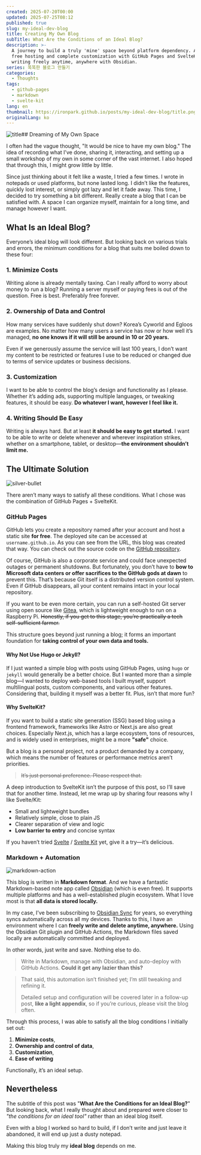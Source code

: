 ```yaml
---
created: 2025-07-20T00:00
updated: 2025-07-25T08:12
published: true
slug: my-ideal-dev-blog
title: Creating My Own Blog
subTitle: What Are the Conditions of an Ideal Blog?
description: >-
  A journey to build a truly 'mine' space beyond platform dependency. Achieve
  free hosting and complete customization with GitHub Pages and SvelteKit, while
  writing freely anytime, anywhere with Obsidian.
series: 똑똑한 블로그 만들기
categories:
  - Thoughts
tags:
  - github-pages
  - markdown
  - svelte-kit
lang: en
thumbnail: https://ironpark.github.io/posts/my-ideal-dev-blog/title.png
originalLang: ko
---
```

![title](/posts/my-ideal-dev-blog/title.png)## Dreaming of My Own Space

I often had the vague thought, "It would be nice to have my own blog." The idea of recording what I’ve done, sharing it, interacting, and setting up a small workshop of my own in some corner of the vast internet. I also hoped that through this, I might grow little by little.

Since just thinking about it felt like a waste, I tried a few times. I wrote in notepads or used platforms, but none lasted long. I didn’t like the features, quickly lost interest, or simply got lazy and let it fade away. This time, I decided to try something a bit different. Really create a blog that I can be satisfied with. A space I can organize myself, maintain for a long time, and manage however I want.

## What Is an Ideal Blog?
Everyone’s ideal blog will look different. But looking back on various trials and errors, the minimum conditions for a blog that suits me boiled down to these four:

### 1. Minimize Costs
Writing alone is already mentally taxing. Can I really afford to worry about money to run a blog? Running a server myself or paying fees is out of the question. Free is best. Preferably free forever.

### 2. Ownership of Data and Control
How many services have suddenly shut down? Korea’s Cyworld and Egloos are examples. No matter how many users a service has now or how well it’s managed, **no one knows if it will still be around in 10 or 20 years.**

Even if we generously assume the service will last 100 years, I don’t want my content to be restricted or features I use to be reduced or changed due to terms of service updates or business decisions.

### 3. Customization
I want to be able to control the blog’s design and functionality as I please. Whether it’s adding ads, supporting multiple languages, or tweaking features, it should be easy. **Do whatever I want, however I feel like it.**

### 4. Writing Should Be Easy
Writing is always hard. But at least **it should be easy to get started.** I want to be able to write or delete whenever and wherever inspiration strikes, whether on a smartphone, tablet, or desktop—**the environment shouldn’t limit me.**

## The Ultimate Solution
![silver-bullet](/posts/my-ideal-dev-blog/silver-bullet.png)

There aren’t many ways to satisfy all these conditions. What I chose was the combination of GitHub Pages + SvelteKit.

### GitHub Pages
GitHub lets you create a repository named after your account and host a static site **for free**. The deployed site can be accessed at `username.github.io`. As you can see from the URL, this blog was created that way. You can check out the source code on the [GitHub repository](https://github.com/ironpark/ironpark.github.io/).

Of course, GitHub is also a corporate service and could face unexpected outages or permanent shutdowns. But fortunately, you don’t have to **bow to Microsoft data centers or offer sacrifices to the GitHub gods at dawn** to prevent this. That’s because Git itself is a distributed version control system. Even if GitHub disappears, all your content remains intact in your local repository.

If you want to be even more certain, you can run a self-hosted Git server using open source like [Gitea](https://github.com/go-gitea/gitea), which is lightweight enough to run on a Raspberry Pi. ~~Honestly, if you get to this stage, you’re practically a tech self-sufficient farmer.~~

This structure goes beyond just running a blog; it forms an important foundation for **taking control of your own data and tools.**

#### Why Not Use Hugo or Jekyll?

If I just wanted a simple blog with posts using GitHub Pages, using `hugo` or `jekyll` would generally be a better choice. But I wanted more than a simple blog—I wanted to deploy web-based tools I built myself, support multilingual posts, custom components, and various other features. Considering that, building it myself was a better fit. Plus, isn’t that more fun?

#### Why SvelteKit?

If you want to build a static site generation (SSG) based blog using a frontend framework, frameworks like Astro or Next.js are also great choices. Especially Next.js, which has a large ecosystem, tons of resources, and is widely used in enterprises, might be a more **"safe"** choice.

But a blog is a personal project, not a product demanded by a company, which means the number of features or performance metrics aren’t priorities.
> ~~It’s just personal preference. Please respect that.~~

A deep introduction to SvelteKit isn’t the purpose of this post, so I’ll save that for another time. Instead, let me wrap up by sharing four reasons why I like Svelte/Kit:

- Small and lightweight bundles
- Relatively simple, close to plain JS
- Clearer separation of view and logic
- **Low barrier to entry** and concise syntax

If you haven’t tried [Svelte](https://svelte.dev/) / [Svelte Kit](https://svelte.dev/docs/kit/introduction) yet, give it a try—it’s delicious.

### Markdown + Automation
![markdown-action](/posts/my-ideal-dev-blog/markdown-action.png)

This blog is written in **Markdown format**. And we have a fantastic Markdown-based note app called [Obsidian](https://obsidian.md/) (which is even free). It supports multiple platforms and has a well-established plugin ecosystem. What I love most is that **all data is stored locally.**

In my case, I’ve been subscribing to [Obsidian Sync](https://obsidian.md/sync) for years, so everything syncs automatically across all my devices. Thanks to this, I have an environment where I can **freely write and delete anytime, anywhere.** Using the Obsidian Git plugin and GitHub Actions, the Markdown files saved locally are automatically committed and deployed.

In other words, just write and save. Nothing else to do.

> Write in Markdown, manage with Obsidian, and auto-deploy with GitHub Actions.
> **Could it get any lazier than this?**

> That said, this automation isn’t finished yet; I’m still tweaking and refining it.
>
> Detailed setup and configuration will be covered later in a follow-up post,
> **like a light appendix**, so if you’re curious, please visit the blog often.

Through this process, I was able to satisfy all the blog conditions I initially set out:
1. **Minimize costs**,
2. **Ownership and control of data**,
3. **Customization**,
4. **Ease of writing**

Functionally, it’s an ideal setup.

## Nevertheless
The subtitle of this post was "**What Are the Conditions for an Ideal Blog?**" But looking back, what I really thought about and prepared were closer to _"the conditions for an ideal tool"_ rather than an ideal blog itself.

Even with a blog I worked so hard to build, if I don’t write and just leave it abandoned, it will end up just a dusty notepad.

Making this blog truly my **ideal blog** depends on me.